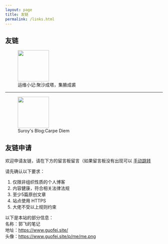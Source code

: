 ```yaml
---
layout: page
title: 友链
permalink: /links.html
---
```


## 友链


<style>
    .link_logo {
        width: 100px;
        height: 100px;
    }
</style>

<p><figure><a href="https://opsnote.top/"><img src="https://opsnote.top/upload/images/87372796AD7582ED9B90DC1574C3BD62.jpg" class="link_logo"></a><figcaption>运维小记:聚沙成塔，集腋成裘</figcaption></figure></p>

<hr>

<p><figure><a href="https://suroy.cn/"><img src="https://suroy.cn/usr/themes/Sunshine/images/Sunshine.png" class="link_logo"></a><figcaption>Suroy's Blog:Carpe Diem</figcaption></figure></p>


## 友链申请

欢迎申请友链，请在下方的留言板留言（如果留言板没有出现可以 [手动跳转](https://github.com/guofei9987/guofei9987.github.io/issues/25)

请先确认以下要求：
1. 仅限非组织性质的个人博客
2. 内容健康，符合相关法律法规
3. 至少5篇原创文章
4. 站点使用 HTTPS
5. 大佬不受以上规则约束



以下是本站的部分信息：  
名称：郭飞的笔记  
地址：https://www.guofei.site/  
头像：https://www.guofei.site/p/me/me.png  




<script src="https://utteranc.es/client.js"
        repo="guofei9987/guofei9987.github.io"
        issue-term="pathname"
        label="blog comments"
        theme="github-light"
        crossorigin="anonymous"
        async>
</script>

